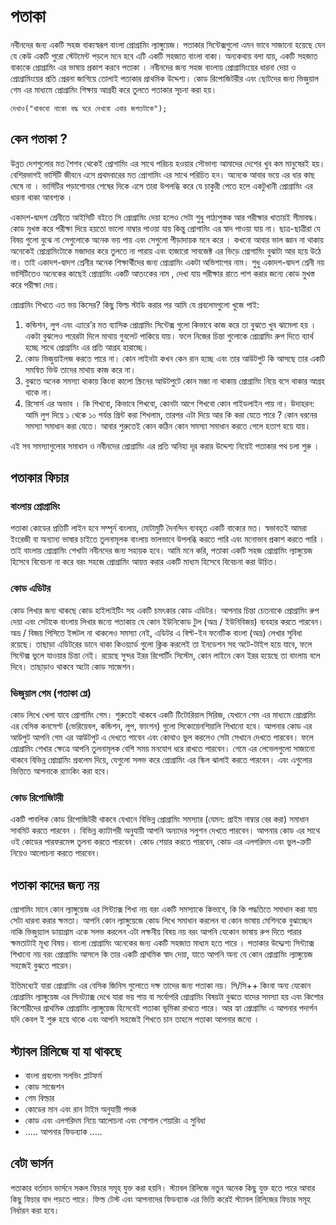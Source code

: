 # পতাকা
নবীনদের জন্য একটি সহজ বাক্যস্বরূপ বাংলা প্রোগ্রামিং ল্যাঙ্গুয়েজ। পতাকার সিন্টেক্সগুলো এমন ভাবে সাজানো হয়েছে যেন যে কেউ একটি পুরো স্টেটমেন্ট পড়লে মনে হবে এটি একটি সহজাত বাংলা বাক্য। অন্যকথায় বলা যায়, একটি সহজাত বাক্যকে প্রোগ্রামিং এর ভাষায় প্রকাশ করবে পতাকা । নবীনদের জন্য সহজ বাংলায় প্রোগ্রামিংয়ের ধারনা দেয়া ও প্রোগ্রামিংয়ের প্রতি প্রেরনা জাগিয়ে তোলাই পতাকার প্রাথমিক উদ্দেশ্য। কোড রিপোজিটরীর এবং ছোটদের জন্য ভিজুয়াল গেম এর মাধ্যমে প্রোগ্রামিং শিক্ষায় আগ্রহী করে তুলতে পতাকার সূচনা করা হয়।

```
দেখাও("থাকবো নাকো বদ্ধ ঘরে দেখবো এবার জগতটাকে");
```

## কেন পতাকা ?
উন্নত দেশগুলোর মত শৈশব থেকেই প্রোগামিং এর সাথে পরিচয় হওয়ার সৌভাগ্য আমাদের দেশের খুব কম মানুষেরই হয়। বেশিরভাগই ভার্সিটি জীবনে এসে প্রথমবারের মত প্রোগামিং এর সাথে পরিচিত হন। অনেকে আবার ভয়ে এর ধার কাছ ঘেষে না । ভার্সিটির পড়াশোনার শেষের দিকে এসে তারা উপলব্ধি করে যে চাকুরী পেতে হলে একটুখানী প্রোগ্রামিং এর ধারনা থাকা আবশ্যক ।

একাদশ-দ্বাদশ শ্রেনীতে আইসিটি বইতে সি প্রোগ্রামিং দেয়া হলেও সেটা শুধু পাঠ্যপুস্তক আর পরীক্ষার খাতায়ই সীমাবদ্ধ। কোড মুখস্ত করে পরীক্ষা দিয়ে হয়তো ভালো নাম্বার পাওয়া যায় কিন্তু প্রোগামিং এর স্বাদ পাওয়া যায় না। ছাত্র-ছাত্রীরা যে বিষয় গুলো বুঝে না সেগুলোকে অনেক ভয় পায় এবং সেগুলো পীড়াদায়ক মনে করে । কখনো আবার ভাল জ্ঞান না থাকায় অনেকেই প্রোগ্রামিংটাকে মজাদার করে তুলতে না পারায় এবং হাজারো সাবজেক্ট এর ভিড়ে প্রোগামিং বুঝাটা আর হয়ে উঠে না। তাই একাদশ-দ্বাদশ শ্রেনীর অনেক শিক্ষার্থীদের জন্য প্রোগ্রামিং একটা অভিশাপের নাম। শুধু একাদশ-দ্বাদশ শ্রেনী নয় ভার্সিটিতেও অনেকের কাছেই প্রোগ্রামিং একটি আতংকের নাম , দেখা যায় পরীক্ষার রাতে পাশ করার জন্যে কোড মুখস্ত করে পরীক্ষা দেয়।

প্রোগ্রামিং শিখতে এত ভয় কিসের? কিছু ফিল্ড স্টাডি করার পর আমি যে প্রবলেমগুলো খুজে পাই:

  1. কন্ডিশন, লুপ এবং এ্যারে’র মত ব্যাসিক প্রোগ্রামিং সিন্টেক্স গুলো কিভাবে কাজ করে তা বুঝতে খুব ঝামেলা হয় । একটা বুঝলেও পরেরটা দিলে মাথায় গুবলেট পাকিয়ে যায়। ফলে নিজের চিন্তা গুলোকে প্রোগ্রামিং রুপ দিতে ব্যার্থ হচ্ছে সাথে প্রোগ্রামিং এর প্রতি আগ্রহ হারাচ্ছে।
  2. কোড ভিজুয়াইলজ করতে পারে না। কোন লাইনটা কখন কেন রান হচ্ছে এবং তার আউটপুট কি আসছে তার একটি সমন্বিত ভিউ তাদের মাথায় কাজ করে না।
  3. বুঝতে অনেক সমস্যা থাকায় কিংবা কালো স্ক্রিনের আউটপুটে কোন মজা না থাকায় প্রোগ্রামিং নিয়ে বসে থাকার আগ্রহ থাকে না।
  4. রিসোর্স এর অভাব । কি শিখবো, কিভাবে শিখবো, কোনটা আগে শিখবো কোন গাইডলাইন পায় না। উদাহরন: আমি লুপ দিয়ে ১ থেকে ১০ পর্যন্ত প্রিন্ট করা শিখলাম, তারপর এটা দিয়ে আর কি করা যেতে পারে ? কোন ধরনের সমস্যা সমাধান করা যেতে। আবার শুরুতেই কোন কঠিন কোন সমস্যা সমাধান করতে গেলে হতাশ হয়ে যায়।

এই সব সমস্যাগুলোর সমাধান ও নবীনদের প্রোগ্রামিং এর প্রতি অনিহা দূর করার উদ্দেশ্য নিয়েই পতাকার পথ চলা শুরু ।

## পতাকার ফিচার
### বাংলায় প্রোগ্রামিং
পতাকা কোডের প্রতিটি লাইন হবে সম্পূর্ন বাংলায়, মোটামুটি দৈনন্দিন ব্যবহৃত একটি বাক্যের মত। স্বভাবতই আমরা ইংরেজী বা অন্যান্য ভাষার চাইতে তুলনামূলক বাংলায় ভালভাবে উপলব্ধি করতে পারি এবং মনোভাব প্রকাশ করতে পারি । তাই বাংলায় প্রোগ্রামিং শেখাটা নবীনদের জন্য সহায়ক হবে। আমি মনে করি, পতাকা একটি সহজ প্রোগ্রামিং ল্যাঙ্গুয়েজ হিসেবে বিবেচনা না করে বরং সহজে প্রোগ্রামিং আয়ত্ত করার একটি মাধ্যম হিসেবে বিবেচনা করা উচিত।

### কোড এডিটর
কোড লিখার জন্য থাকছে কোড হাইলাইটিং সহ একটি চমৎকার কোড এডিটর। আপনার চিন্তা চেতনাকে প্রোগ্রামিং রুপ দেয়া এবং সেটাকে বাংলায় লিখার জন্যে পতাকায় যে কোন ইউনিকোড টুল (অভ্র / ইউনিবিজয়) ব্যবহার করতে পারবেন। অভ্র / বিজয় পিসিতে ইন্সটল না থাকলেও সমস্যা নেই, এডিটর এ বিল্ট-ইন ফনেটিক বাংলা (অভ্র) লেখার সুবিধা রয়েছে। তাছাড়া এডিটরের ডানে থাকা কিওয়্যার্ড গুলো ক্লিক করলেই তা ইনডেশন সহ অটে-টাইপ হয়ে যাবে, ফলে সিন্টেক্স ভুলে যাওয়ার চিন্তা নেই। রয়েছে সুন্দর ইরর রিপোর্টিং সিস্টেম, কোন লাইনে কেন ইরর হয়েছে তা বাংলায় বলে দিবে। তাছাড়াও থাকবে অটো কোড সাজেশন।

### ভিজুয়াল গেম (পতাকা প্লে)
কোড লিখে খেলা যাবে প্রোগামিং গেম। শুরুতেই থাকবে একটি টিটোরিয়াল সিরিজ, যেখানে গেম এর মাধ্যমে প্রোগ্রামিং এর বেসিক কনসেপ্ট (ভেরিয়েবল, কন্ডিশন, লুপ, ফাংশন) গুলো সিকোয়েনশিয়ালি শিখানো হবে। আপনার কোড এর আউপুট আপনি গেম এর আউটপুট এ দেখতে পাবেন এবং কোথাও ভুল করলেও সেটা সেখানে দেখতে পারবেন। ফলে প্রোগ্রামিং শেখার ক্ষেত্রে আপনি তুলনামূলক বেশি সময় মনযোগ ধরে রাখতে পারবেন। গেমে এর লেভেলগুলো সাজানো থাকবে বিভিন্ন প্রোগ্রামিং প্রবলেম দিয়ে, যেগুলো সলভ করে প্রোগ্রামিং এর স্কিল ঝালাই করতে পারবেন। এবং এগুলোর ভিত্তিতে আপনাকে র‌্যাংকিং করা হবে।

### কোড রিপোজিটরী
একটি পাবলিক কোড রিপোজিটরী থাকবে যেখানে বিভিন্ন প্রোগ্রামিং সমস্যার (যেমন: প্রাইম নাম্বার বের করা) সমাধান সাবমিট করতে পারবেন । বিভিন্ন ক্যাটাগরী অনুযায়ী আপনি অন্যদের সলুশন দেখতে পারবেন। আপনার কোড এর সাথে ওই কোডের পারফরমেন্স তুলনা করতে পারবেন। কোড শেয়ার করতে পারবেন, কোড এর এলগরিদম এবং ভুল-ত্রুটি নিয়েও আলোচনা করতে পারবেন।

## পতাকা কাদের জন্য নয়
প্রোগামিং মানে কোন ল্যাঙ্গুয়েজ এর সিন্ট্যাক্স শিখা নয় বরং একটি সমস্যাকে কিভাবে, কি কি পদ্ধতিতে সমাধান করা যায় সেটা ধারনা করার ক্ষমতা। আপনি কোন ল্যাঙ্গুয়েজে কোড লিখে সমাধান করলেন বা  কোন ভাষায় মেশিনকে বুঝাচ্ছেন নাকি ভিজুয়্যাল ডায়াগ্রাম একে সলভ করলেন এটা লক্ষনীয় বিষয় নয় বরং আপনি যেকোন ভাষায় রুপ দিতে পারার ক্ষমতাটাই মূখ্য বিষয়। বাংলা প্রোগ্রামিং অনেকের জন্য একটি সহজাত মাধ্যম হতে পারে । পতাকার উদ্দ্যেশ্য সিন্ট্যাক্স শিখানো নয় বরং প্রোগ্রামিং আসলে কি তার একটি প্রাথমিক স্বাদ দেয়া, যাতে আপনি অন্য যে কোন প্রোগ্রামিং ল্যাঙ্গুয়েজ সহজেই বুঝতে পারেন।

ইতিমধ্যেই যারা প্রোগ্রামিং এর বেসিক জিনিস গুলোতে দক্ষ তাদের জন্য পতাকা নয়। সি/সি++ কিংবা অন্য যেকোন প্রোগ্রামিং ল্যাঙ্গুয়েজ এর সিনট্যাক্স দেখে যারা ভয় পায় বা সর্বোপরি প্রোগ্রামিং বিষয়টা বুঝতে যাদের সমস্যা হয় এবং কিশোর কিশোরীদের প্রাথমিক প্রোগ্রামিং ল্যাঙ্গুয়েজ হিসেবেই পতাকা ভূমিকা রাখতে পারে। আর হ্যা প্রোগ্রামিং এ আপনার পদার্পন যদি কেবল ই শুরু হয়ে থাকে এবং আপনি সহজেই শিখতে চান তাহলে পতাকা আপনার জন্যে ।

## স্ট্যাবল রিলিজে যা যা থাকছে

* বাংলা প্রবলেম সলভিং প্লাটফর্ম
* কোড সাজেশন
* গেম বিল্ডার
* কোডের মান এবং রান টাইম অনুযায়ী পদক
* কোড এবং এলগরিদম নিয়ে আলোচনা এবং সোশাল শেয়ারিং এ সুবিধা
* ..... আপনার ফিডব্যাক .....


## বেটা ভার্সন
পতাকার বর্তমান ভার্সনে সকল ফিচার সমূহ যুক্ত করা হয়নি। স্ট্যাবল রিলিজে নতুন অনেক কিছু যুক্ত হতে পারে আবার কিছু ফিচার বাদ পড়তে পারে। ফিল্ড টেস্ট এবং আপনাদের ফিডব্যাক এর ভিত্তি করেই স্ট্যাবল রিলিজের ফিচার সমূহ নির্ধারন করা হবে।

